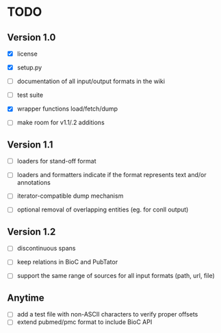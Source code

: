# TODO

## Version 1.0
- [x] license
- [x] setup.py
- [ ] documentation of all input/output formats in the wiki
- [ ] test suite
- [x] wrapper functions load/fetch/dump
- [ ] make room for v1.1/.2 additions


## Version 1.1

- [ ] loaders for stand-off format
- [ ] loaders and formatters indicate if the format represents text and/or annotations
- [ ] iterator-compatible dump mechanism
- [ ] optional removal of overlapping entities (eg. for conll output)


## Version 1.2

- [ ] discontinuous spans
- [ ] keep relations in BioC and PubTator
- [ ] support the same range of sources for all input formats (path, url, file)


## Anytime

- [ ] add a test file with non-ASCII characters to verify proper offsets
- [ ] extend pubmed/pmc format to include BioC API
